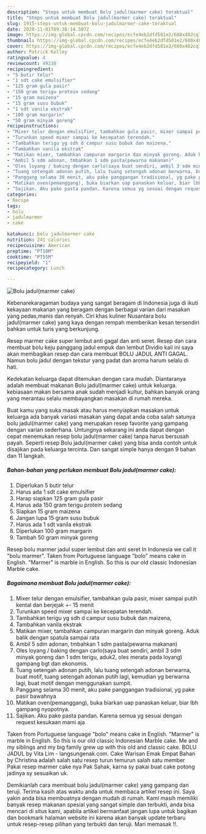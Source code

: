 ```yaml
---
description: "Steps untuk membuat Bolu jadul(marmer cake) teraktual"
title: "Steps untuk membuat Bolu jadul(marmer cake) teraktual"
slug: 1915-steps-untuk-membuat-bolu-jadulmarmer-cake-teraktual
date: 2020-11-01T09:38:14.507Z
image: https://img-global.cpcdn.com/recipes/ecfe4eb2dfd581e2/680x482cq70/bolu-jadulmarmer-cake-foto-resep-utama.jpg
thumbnail: https://img-global.cpcdn.com/recipes/ecfe4eb2dfd581e2/680x482cq70/bolu-jadulmarmer-cake-foto-resep-utama.jpg
cover: https://img-global.cpcdn.com/recipes/ecfe4eb2dfd581e2/680x482cq70/bolu-jadulmarmer-cake-foto-resep-utama.jpg
author: Patrick Kelley
ratingvalue: 4
reviewcount: 49238
recipeingredient:
- "5 butir telur"
- "1 sdt cake emulsifier"
- "125 gram gula pasir"
- "150 gram terigu protein sedang"
- "15 gram maizena"
- "15 gram susu bubuk"
- "1 sdt vanila ekstrak"
- "100 gram margarin"
- "50 gram minyak goreng"
recipeinstructions:
- "Mixer telur dengan emulsifier, tambahkan gula pasir, mixer sampai putih kental dan berjejak +- 15 menit"
- "Turunkan speed mixer sampai ke kecepatan terendah."
- "Tambahkan terigu yg sdh d campur susu bubuk dan maizena,"
- "Tambahkan vanila ekstrak"
- "Matikan mixer, tambahkan campuran margarin dan minyak goreng. Aduk balik dengan spatula sampai rata"
- "Ambil 5 sdm adonan, tmbahkan 1 sdm pasta(pewarna makanan)"
- "Oles loyang / baking dengan carlo(saya buat sendiri, ambil 3 sdm minyak goreng dan 1 sdm terigu, aduk2, oles merata pada loyang) gampang bgt dan ekonomis."
- "Tuang setengah adonan putih, lalu tuang setengah adonan berwarna, buat motif, tuang setengah adonan putih lagi, kemudian yg berwarna lagi, buat motif dengan menggunakan sumpit."
- "Panggang selama 30 menit, aku pake panggangan tradisional, yg pake pasir bawahnya"
- "Matikan oven(pemanggang), buka biarkan uap panaskan keluar, biar lbh gampang nyopotnya."
- "Sajikan. Aku pake pasta pandan. Karena semua yg sesuai dengan request kesukaan mami aja"
categories:
- Recipe
tags:
- bolu
- jadulmarmer
- cake

katakunci: bolu jadulmarmer cake 
nutrition: 241 calories
recipecuisine: American
preptime: "PT10M"
cooktime: "PT55M"
recipeyield: "1"
recipecategory: Lunch

---
```



![Bolu jadul(marmer cake)](https://img-global.cpcdn.com/recipes/ecfe4eb2dfd581e2/680x482cq70/bolu-jadulmarmer-cake-foto-resep-utama.jpg)

Kebenarekaragaman budaya yang sangat beragam di Indonesia juga di ikuti kekayaan makanan yang beragam dengan berbagai varian dari masakan yang pedas,manis dan renyah. Ciri khas kuliner Nusantara bolu jadul(marmer cake) yang kaya dengan rempah memberikan kesan tersendiri bahkan untuk turis yang berkunjung.


Resep marmer cake super lembut anti gagal dan anti seret. Resep dan cara membuat bolu keju panggang jadul empuk dan lembut Dividio kali ini saya akan membagikan resep dan cara membuat BOLU JADUL ANTI GAGAL. Namun bolu jadul dengan tekstur yang padat dan aroma harum selalu di hati.

Kedekatan keluarga dapat ditemukan dengan cara mudah. Diantaranya adalah membuat makanan Bolu jadul(marmer cake) untuk keluarga. kebiasaan makan bersama anak sudah menjadi kultur, bahkan banyak orang yang merantau selalu membayangkan masakan di rumah mereka.

Buat kamu yang suka masak atau harus menyiapkan masakan untuk keluarga ada banyak variasi masakan yang dapat anda coba salah satunya bolu jadul(marmer cake) yang merupakan resep favorite yang gampang dengan varian sederhana. Untungnya sekarang ini anda dapat dengan cepat menemukan resep bolu jadul(marmer cake) tanpa harus bersusah payah.
Seperti resep Bolu jadul(marmer cake) yang bisa anda contoh untuk disajikan pada keluarga tercinta. Dan sangat simple hanya dengan 9 bahan dan 11 langkah.


<!--inarticleads1-->

##### Bahan-bahan yang perlukan membuat Bolu jadul(marmer cake):

1. Diperlukan 5 butir telur
1. Harus ada 1 sdt cake emulsifier
1. Harap siapkan 125 gram gula pasir
1. Harus ada 150 gram terigu protein sedang
1. Siapkan 15 gram maizena
1. Jangan lupa 15 gram susu bubuk
1. Harus ada 1 sdt vanila ekstrak
1. Diperlukan 100 gram margarin
1. Tambah 50 gram minyak goreng


Resep bolu marmer jadul super lembut dan anti seret In Indonesia we call it &#34;bolu marmer&#34;. Taken from Portuguese language &#34;bolo&#34; means cake in English. &#34;Marmer&#34; is marble in English. So this is our old classic Indonesian Marble cake. 

<!--inarticleads2-->

##### Bagaimana membuat  Bolu jadul(marmer cake):

1. Mixer telur dengan emulsifier, tambahkan gula pasir, mixer sampai putih kental dan berjejak +- 15 menit
1. Turunkan speed mixer sampai ke kecepatan terendah.
1. Tambahkan terigu yg sdh d campur susu bubuk dan maizena,
1. Tambahkan vanila ekstrak
1. Matikan mixer, tambahkan campuran margarin dan minyak goreng. Aduk balik dengan spatula sampai rata
1. Ambil 5 sdm adonan, tmbahkan 1 sdm pasta(pewarna makanan)
1. Oles loyang / baking dengan carlo(saya buat sendiri, ambil 3 sdm minyak goreng dan 1 sdm terigu, aduk2, oles merata pada loyang) gampang bgt dan ekonomis.
1. Tuang setengah adonan putih, lalu tuang setengah adonan berwarna, buat motif, tuang setengah adonan putih lagi, kemudian yg berwarna lagi, buat motif dengan menggunakan sumpit.
1. Panggang selama 30 menit, aku pake panggangan tradisional, yg pake pasir bawahnya
1. Matikan oven(pemanggang), buka biarkan uap panaskan keluar, biar lbh gampang nyopotnya.
1. Sajikan. Aku pake pasta pandan. Karena semua yg sesuai dengan request kesukaan mami aja


Taken from Portuguese language &#34;bolo&#34; means cake in English. &#34;Marmer&#34; is marble in English. So this is our old classic Indonesian Marble cake. Me and my siblings and my big family grew up with this old and classic cake. BOLU JADUL by Vita Lim - langsungenak.com. Cake Warisan Emak Empat Bahan by Christina adalah salah satu resep turun temurun salah satu member Pakai resep marmer cake nya Pak Sahak, karna sy pakai buat cake potong jadinya sy sesuaikan uk. 

Demikianlah cara membuat bolu jadul(marmer cake) yang gampang dan teruji. Terima kasih atas waktu anda untuk membaca artikel resep ini. Saya yakin anda bisa membuatnya dengan mudah di rumah. Kami masih memiliki banyak resep makanan spesial yang sangat simple dan terbukti, anda bisa mencari di situs kami, apabila artikel bermanfaat jangan lupa untuk bagikan dan bookmark halaman website ini karena akan banyak update terbaru untuk resep-resep pilihan yang terbukti dan teruji. Mari memasak !!. 
